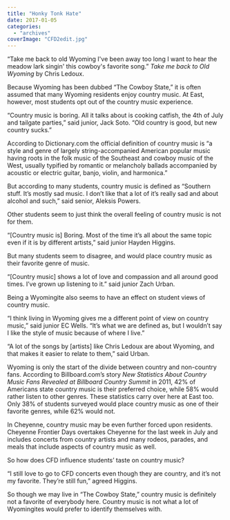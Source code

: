 ```yaml
---
title: "Honky Tonk Hate"
date: 2017-01-05
categories: 
  - "archives"
coverImage: "CFD2edit.jpg"
---
```


“Take me back to old Wyoming I've been away too long I want to hear the meadow lark singin' this cowboy's favorite song.” _Take me back to Old Wyoming_ by Chris Ledoux.

Because Wyoming has been dubbed “The Cowboy State,” it is often assumed that many Wyoming residents enjoy country music. At East, however, most students opt out of the country music experience.

“Country music is boring. All it talks about is cooking catfish, the 4th of July and tailgate parties,” said junior, Jack Soto. “Old country is good, but new country sucks.”

According to Dictionary.com the official definition of country music is “a style and genre of largely string-accompanied American popular music having roots in the folk music of the Southeast and cowboy music of the West, usually typified by romantic or melancholy ballads accompanied by acoustic or electric guitar, banjo, violin, and harmonica.”

But according to many students, country music is defined as “Southern stuff. It’s mostly sad music. I don’t like that a lot of it’s really sad and about alcohol and such,” said senior, Aleksis Powers.

Other students seem to just think the overall feeling of country music is not for them.

“\[Country music is\] Boring. Most of the time it’s all about the same topic even if it is by different artists,” said junior Hayden Higgins.

But many students seem to disagree, and would place country music as their favorite genre of music.

“\[Country music\] shows a lot of love and compassion and all around good times. I’ve grown up listening to it.” said junior Zach Urban.

Being a Wyomingite also seems to have an effect on student views of country music.

“I think living in Wyoming gives me a different point of view on country music,” said junior EC Wells. “It’s what we are defined as, but I wouldn’t say I like the style of music because of where I live.”

“A lot of the songs by \[artists\] like Chris Ledoux are about Wyoming, and that makes it easier to relate to them,” said Urban.

Wyoming is only the start of the divide between country and non-country fans. According to Billboard.com’s story _New Statistics About Country Music Fans Revealed at Billboard Country Summit_ in 2011, 42% of Americans state country music is their preferred choice, while 58% would rather listen to other genres. These statistics carry over here at East too. Only 38% of students surveyed would place country music as one of their favorite genres, while 62% would not.

In Cheyenne, country music may be even further forced upon residents. Cheyenne Frontier Days overtakes Cheyenne for the last week in July and includes concerts from country artists and many rodeos, parades, and meals that include aspects of country music as well.

So how does CFD influence students’ taste on country music?

“I still love to go to CFD concerts even though they are country, and it’s not my favorite. They’re still fun,” agreed Higgins.

So though we may live in “The Cowboy State,” country music is definitely not a favorite of everybody here. Country music is not what a lot of Wyomingites would prefer to identify themselves with.
